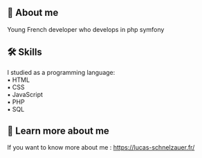 
## 🚀 About me
Young French developer who develops in php symfony



## 🛠 Skills
I studied as a programming language:  
   ▪ HTML  
   ▪ CSS  
   ▪ JavaScript  
   ▪ PHP    
   ▪ SQL  

## :pushpin: Learn more about me
If you want to know more about me : https://lucas-schnelzauer.fr/

